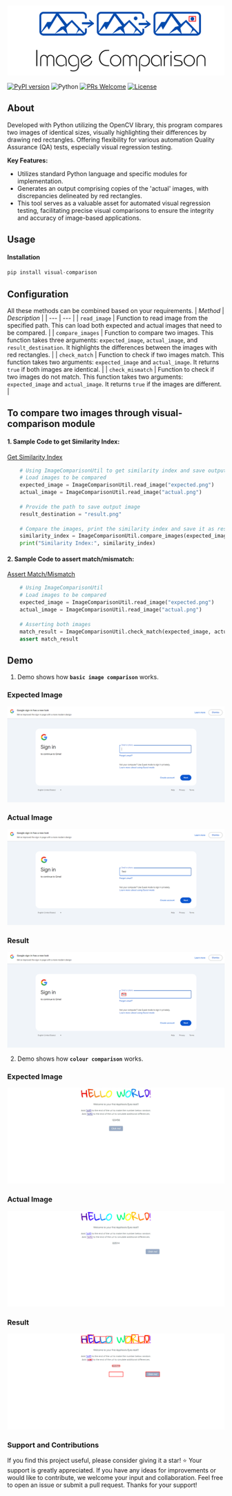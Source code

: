 ![logo-trans](https://github.com/BASILAHAMED/visual-comparison/raw/main/logo.png)

[![PyPI version](https://badge.fury.io/py/visual-comparison.svg)](https://badge.fury.io/py/visual-comparison)
![Python](https://img.shields.io/badge/Python-Selenium-blue)
[![PRs Welcome](https://img.shields.io/badge/PRs-welcome-brightgreen.svg)](https://github.com/BASILAHAMED/visual-comparison/pulls)
[![License](https://img.shields.io/github/license/BASILAHAMED/visual-comparison.svg)](https://github.com/BASILAHAMED/visual-comparison/blob/main/LICENSE)

## About
Developed with Python utilizing the OpenCV library, this program compares two images of identical sizes, visually highlighting their differences by drawing red rectangles. Offering flexibility for various automation Quality Assurance (QA) tests, especially visual regression testing.

**Key Features:**

* Utilizes standard Python language and specific modules for implementation.
* Generates an output comprising copies of the 'actual' images, with discrepancies delineated by red rectangles.
* This tool serves as a valuable asset for automated visual regression testing, facilitating precise visual comparisons to ensure the integrity and accuracy of image-based applications. 

## Usage

#### Installation
```python
pip install visual-comparison
```
## Configuration

All these methods can be combined based on your requirements.
| *Method* | *Description* |
| --- | --- |
| `read_image` | Function to read image from the specified path. This can load both expected and actual images that need to be compared.  |
| `compare_images` | Function to compare two images. This function takes three arguments: `expected_image`, `actual_image`, and `result_destination`. It highlights the differences between the images with red rectangles. |
| `check_match` | Function to check if two images match. This function takes two arguments: `expected_image` and `actual_image`. It returns `true` if both images are identical. |
| `check_mismatch` | Function to check if two images do not match. This function takes two arguments: `expected_image` and `actual_image`. It returns `true` if the images are different. |

## To compare two images through visual-comparison module

#### 1. Sample Code to get Similarity Index:

[Get Similarity Index](https://github.com/BASILAHAMED/visual-comparison/blob/main/get_similarity_index.py)

```python
    # Using ImageComparisonUtil to get similarity index and save output image as result.png
    # Load images to be compared
    expected_image = ImageComparisonUtil.read_image("expected.png")
    actual_image = ImageComparisonUtil.read_image("actual.png")
    
    # Provide the path to save output image
    result_destination = "result.png"
    
    # Compare the images, print the similarity index and save it as result.png
    similarity_index = ImageComparisonUtil.compare_images(expected_image, actual_image, result_destination)
    print("Similarity Index:", similarity_index)
```

#### 2. Sample Code to assert match/mismatch:

[Assert Match/Mismatch](https://github.com/BASILAHAMED/visual-comparison/blob/main/asserting_match.py)

```python
    # Using ImageComparisonUtil
    # Load images to be compared
    expected_image = ImageComparisonUtil.read_image("expected.png")
    actual_image = ImageComparisonUtil.read_image("actual.png")
    
    # Asserting both images
    match_result = ImageComparisonUtil.check_match(expected_image, actual_image)
    assert match_result
```

## Demo
1. Demo shows how **`basic image comparison`** works.

### Expected Image
![expected](https://github.com/BASILAHAMED/visual-comparison/raw/main/sample_images/basic%20comparison/expected.png)

### Actual Image
![actual](https://github.com/BASILAHAMED/visual-comparison/raw/main/sample_images/basic%20comparison/actual.png) 

### Result
![result](https://github.com/BASILAHAMED/visual-comparison/raw/main/sample_images/basic%20comparison/result.png)


2. Demo shows how **`colour comparison`** works.
### Expected Image
![expected](https://github.com/BASILAHAMED/visual-comparison/raw/main/sample_images/colour%20comparison/expected.jpg)

### Actual Image
![actual](https://github.com/BASILAHAMED/visual-comparison/raw/main/sample_images/colour%20comparison/actual.png)

### Result
![result](https://github.com/BASILAHAMED/visual-comparison/raw/main/sample_images/colour%20comparison/result.png)

### Support and Contributions
If you find this project useful, please consider giving it a star! ⭐ Your support is greatly appreciated. If you have any ideas for improvements or would like to contribute, we welcome your input and collaboration. Feel free to open an issue or submit a pull request. Thanks for your support!


